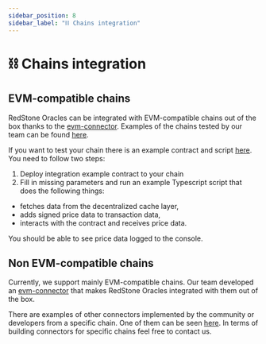 ```yaml
---
sidebar_position: 8
sidebar_label: "⛓ Chains integration"
---
```


# ⛓ Chains integration

## EVM-compatible chains

RedStone Oracles can be integrated with EVM-compatible chains out of the box thanks to the [evm-connector](https://docs.redstone.finance/docs/smart-contract-devs/getting-started#usage). Examples of the chains tested by our team can be found [here](https://showroom.redstone.finance/).

If you want to test your chain there is an example contract and script [here](https://github.com/redstone-finance/redstone-showroom/tree/main/example). You need to follow two steps:

1. Deploy integration example contract to your chain
2. Fill in missing parameters and run an example Typescript script that does the following things:
  - fetches data from the decentralized cache layer,
  - adds signed price data to transaction data,
  - interacts with the contract and receives price data.

You should be able to see price data logged to the console.

## Non EVM-compatible chains

Currently, we support mainly EVM-compatible chains. Our team developed an [evm-connector](https://docs.redstone.finance/docs/smart-contract-devs/getting-started#usage) that makes RedStone Oracles integrated with them out of the box.

There are examples of other connectors implemented by the community or developers from a specific chain. One of them can be seen [here](https://stacks.org/redstone). In terms of building connectors for specific chains feel free to contact us.
